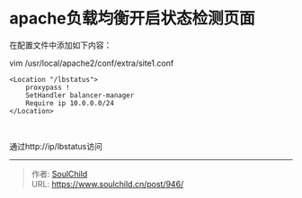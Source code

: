 # apache负载均衡开启状态检测页面

<!--more-->
在配置文件中添加如下内容：

vim /usr/local/apache2/conf/extra/site1.conf
<pre class="line-numbers" data-start="1"><code class="language-bash">&lt;Location "/lbstatus"&gt;
    proxypass !
    SetHandler balancer-manager
    Require ip 10.0.0.0/24
&lt;/Location&gt;</code></pre>
&nbsp;

通过http://ip/lbstatus访问


---

> 作者: [SoulChild](https://www.soulchild.cn)  
> URL: https://www.soulchild.cn/post/946/  

